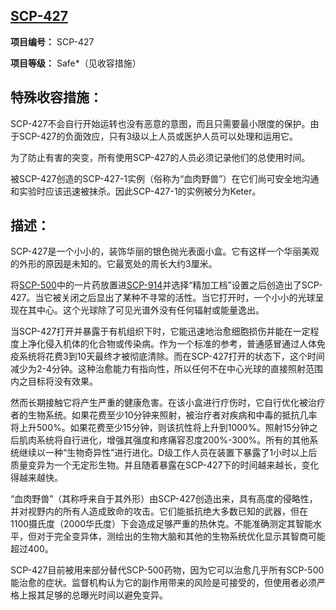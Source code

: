 ## [SCP-427](https://scp-wiki-cn.wikidot.com/scp-427)

**项目编号：** SCP-427

**项目等级：** Safe*（见收容措施）

## **特殊收容措施：**

SCP-427不会自行开始运转也没有恶意的意图，而且只需要最小限度的保护。由于SCP-427的负面效应，只有3级以上人员或医护人员可以处理和运用它。

为了防止有害的突变，所有使用SCP-427的人员必须记录他们的总使用时间。

被SCP-427创造的SCP-427-1实例（俗称为“血肉野兽”）在它们尚可安全地沟通和实验时应该迅速被抹杀。因此SCP-427-1的实例被分为Keter。

## **描述：**

SCP-427是一个小小的，装饰华丽的银色抛光表面小盒。它有这样一个华丽美观的外形的原因是未知的。它最宽处的周长大约3厘米。

将[SCP-500](https://scp-wiki-cn.wikidot.com/scp-500)中的一片药放置进[SCP-914](https://scp-wiki-cn.wikidot.com/scp-914)并选择“精加工档”设置之后创造出了SCP-427。当它被关闭之后显出了某种不寻常的活性。当它打开时，一个小小的光球呈现在其中心。这个光球除了可见光谱外没有任何辐射或能量逸出。

当SCP-427打开并暴露于有机组织下时，它能迅速地治愈细胞损伤并能在一定程度上净化侵入机体的化合物或传染病。作为一个标准的参考，普通感冒通过人体免疫系统将花费3到10天最终才被彻底清除。而在SCP-427打开的状态下，这个时间减少为2-4分钟。这种治愈能力有指向性，所以任何不在中心光球的直接照射范围内之目标将没有效果。

然而长期接触它将产生严重的健康危害。在该小盒进行疗伤时，它自行优化被治疗者的生物系统。如果花费至少10分钟来照射，被治疗者对疾病和中毒的抵抗几率将上升500%。如果花费至少15分钟，则该抗性将上升到1000%。照射15分钟之后肌肉系统将自行进化，增强其强度和疼痛容忍度200%-300%。所有的其他系统继续以一种“生物奇异性”进行进化。D级工作人员在装置下暴露了1小时以上后质量变异为一个无定形生物。并且随着暴露在SCP-427下的时间越来越长，变化得越来越快。

“血肉野兽”（其称呼来自于其外形）由SCP-427创造出来，具有高度的侵略性，并对视野内的所有人造成致命的攻击。它们能抵抗绝大多数已知的武器，但在1100摄氏度（2000华氏度）下会造成足够严重的热休克。不能准确测定其智能水平，但对于完全变异体，测绘出的生物大脑和其他的生物系统优化显示其智商可能超过400。

SCP-427目前被用来部分替代SCP-500药物，因为它可以治愈几乎所有SCP-500能治愈的症状。监督机构认为它的副作用带来的风险是可接受的，但使用者必须严格上报其足够的总曝光时间以避免变异。